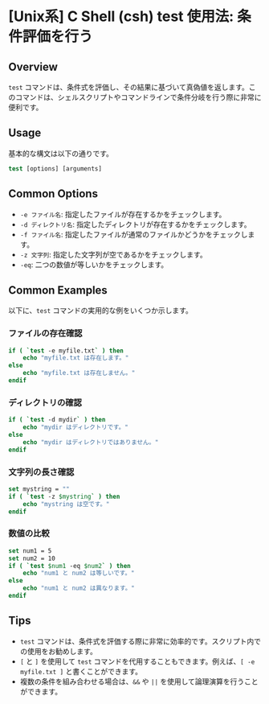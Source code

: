 # [Unix系] C Shell (csh) test 使用法: 条件評価を行う

## Overview
`test` コマンドは、条件式を評価し、その結果に基づいて真偽値を返します。このコマンドは、シェルスクリプトやコマンドラインで条件分岐を行う際に非常に便利です。

## Usage
基本的な構文は以下の通りです。

```csh
test [options] [arguments]
```

## Common Options
- `-e ファイル名`: 指定したファイルが存在するかをチェックします。
- `-d ディレクトリ名`: 指定したディレクトリが存在するかをチェックします。
- `-f ファイル名`: 指定したファイルが通常のファイルかどうかをチェックします。
- `-z 文字列`: 指定した文字列が空であるかをチェックします。
- `-eq`: 二つの数値が等しいかをチェックします。

## Common Examples
以下に、`test` コマンドの実用的な例をいくつか示します。

### ファイルの存在確認
```csh
if ( `test -e myfile.txt` ) then
    echo "myfile.txt は存在します。"
else
    echo "myfile.txt は存在しません。"
endif
```

### ディレクトリの確認
```csh
if ( `test -d mydir` ) then
    echo "mydir はディレクトリです。"
else
    echo "mydir はディレクトリではありません。"
endif
```

### 文字列の長さ確認
```csh
set mystring = ""
if ( `test -z $mystring` ) then
    echo "mystring は空です。"
endif
```

### 数値の比較
```csh
set num1 = 5
set num2 = 10
if ( `test $num1 -eq $num2` ) then
    echo "num1 と num2 は等しいです。"
else
    echo "num1 と num2 は異なります。"
endif
```

## Tips
- `test` コマンドは、条件式を評価する際に非常に効率的です。スクリプト内での使用をお勧めします。
- `[` と `]` を使用して `test` コマンドを代用することもできます。例えば、`[ -e myfile.txt ]` と書くことができます。
- 複数の条件を組み合わせる場合は、`&&` や `||` を使用して論理演算を行うことができます。